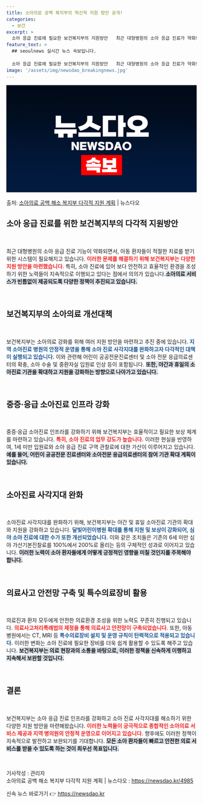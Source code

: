```yaml
---
title: 소아의료 공백 복지부의 혁신적 지원 방안 공개!
categories:
  - 보건
excerpt: >
  소아 응급 진료에 필요한 보건복지부의 지원방안   최근 대형병원의 소아 응급 진료가 약화되면서 진료 장비와 …
feature_text: >
  ## seoulnews 실시간 뉴스 속보입니다.

  소아 응급 진료에 필요한 보건복지부의 지원방안   최근 대형병원의 소아 응급 진료가 약화되면서 진료 장비와 …
image: '/assets/img/newsdao_breakingnews.jpg'
---
```


![뉴스다오 속보](/assets/img/newsdao_breakingnews.jpg)

<p>출처: <a href="https://newsdao.kr/4985" rel="dofollow">소아의료 공백 해소 복지부 다각적 지원 계획</a> | 뉴스다오</p>

<h2 data-ke-size="size26">소아 응급 진료를 위한 보건복지부의 다각적 지원방안</h2>

<p data-ke-size="size16">&nbsp;</p>

최근 대형병원의 소아 응급 진료 기능이 약화되면서, 아동 환자들이 적절한 치료를 받기 위한 시스템이 필요해지고 있습니다. <b><span style="color: #ee2323;">이러한 문제를 해결하기 위해 보건복지부는 다양한 지원 방안을 마련했습니다.</span></b> 특히, 소아 진료에 있어 보다 안전하고 효율적인 환경을 조성하기 위한 노력들이 지속적으로 이행되고 있다는 점에서 의의가 있습니다.<b><span style="background-color: #21538527;">소아의료 서비스가 빈틈없이 제공되도록 다양한 정책이 추진되고 있습니다.</span></b>

<p data-ke-size="size16">&nbsp;</p>

<h2 data-ke-size="size26">보건복지부의 소아의료 개선대책</h2>

<p data-ke-size="size16">&nbsp;</p>

보건복지부는 소아의료 강화를 위해 여러 지원 방안을 마련하고 추진 중에 있습니다. <b><span style="color: #1a5490;">지역 소아진료 병원의 안정적 운영을 통해 소아 진료 사각지대를 완화하고자 다각적인 대책이 실행되고 있습니다.</span></b> 이와 관련해 어린이 공공전문진료센터 및 소아 전문 응급의료센터의 확충, 소아 수술 및 중환자실 입원료 인상 등이 포함됩니다. <b><span style="background-color: #21538527;">또한, 야간과 휴일의 소아진료 기관을 확대하고 지원을 강화하는 방향으로 나아가고 있습니다.</span></b>

<p data-ke-size="size16">&nbsp;</p>

<h2 data-ke-size="size26">중증·응급 소아진료 인프라 강화</h2>

<p data-ke-size="size16">&nbsp;</p>

중증·응급 소아진료 인프라를 강화하기 위해 보건복지부는 효율적이고 필요한 보상 체계를 마련하고 있습니다. <b><span style="color: #ee2323;">특히, 소아 진료의 업무 강도가 높습니다.</span></b> 이러한 현실을 반영하여, 1세 미만 입원료와 소아 응급 진료 구역 관찰료에 대한 가산이 이루어지고 있습니다. <b><span style="background-color: #21538527;">예를 들어, 어린이 공공전문 진료센터와 소아전문 응급의료센터의 참여 기관 확대 계획이 있습니다.</span></b>

<p data-ke-size="size16">&nbsp;</p>

<h2 data-ke-size="size26">소아진료 사각지대 완화</h2>

<p data-ke-size="size16">&nbsp;</p>

소아진료 사각지대를 완화하기 위해, 보건복지부는 야간 및 휴일 소아진료 기관의 확대와 지원을 강화하고 있습니다. <b><span style="color: #1a5490;">달빛어린이병원 확대를 통해 지원 및 보상이 강화되어, 심야 소아 진료에 대한 수가 또한 개선되었습니다.</span></b> 이와 같은 조치들은 기존의 6세 미만 심야 가산기본진찰료를 100%에서 200%로 올리는 등의 구체적인 성과로 이어지고 있습니다. <b><span style="background-color: #21538527;">이러한 노력이 소아 환자들에게 어떻게 긍정적인 영향을 미칠 것인지를 주목해야 합니다.</span></b>

<p data-ke-size="size16">&nbsp;</p>

<h2 data-ke-size="size26">의료사고 안전망 구축 및 특수의료장비 활용</h2>

<p data-ke-size="size16">&nbsp;</p>

의료진과 환자 모두에게 안전한 의료환경 조성을 위한 노력도 꾸준히 진행되고 있습니다. <b><span style="color: #ee2323;">의료사고처리특례법의 제정을 통해 의료사고 안전망이 구축되었습니다.</span></b> 또한, 아동병원에서는 CT, MRI 등 <b><span style="color: #1a5490;">특수의료장비 설치 및 운영 규칙이 탄력적으로 적용되고 있습니다.</span></b> 이러한 변화는 소아 진료에 필요한 장비를 더욱 쉽게 활용할 수 있도록 해주고 있습니다. <b><span style="background-color: #21538527;">보건복지부는 의료 현장과의 소통을 바탕으로, 이러한 정책을 신속하게 이행하고 지속해서 보완할 것입니다.</span></b> 

<p data-ke-size="size16">&nbsp;</p>

<h2 data-ke-size="size26">결론</h2>

<p data-ke-size="size16">&nbsp;</p>

보건복지부는 소아 응급 진료 인프라를 강화하고 소아 진료 사각지대를 해소하기 위한 다양한 지원 방안을 마련해왔습니다. <b><span style="color: #ee2323;">이러한 노력들이 궁극적으로 종합적인 소아의료 서비스 제공과 지역 병의원의 안정적 운영으로 이어지고 있습니다.</span></b> 향후에도 이러한 정책이 지속적으로 발전하고 보완되기를 기대합니다. <b><span style="background-color: #21538527;">모든 소아 환자들이 빠르고 안전한 의료 서비스를 받을 수 있도록 하는 것이 최우선 목표입니다.</span></b>

<p data-ke-size="size16">&nbsp;</p>

기사작성 : 관리자  
소아의료 공백 해소 복지부 다각적 지원 계획 | 뉴스다오  : <a href="https://newsdao.kr/4985">https://newsdao.kr/4985</a> 

신속 뉴스 바로가기 👉 <a href="https://newsdao.kr" rel="dofollow">https://newsdao.kr</a>


